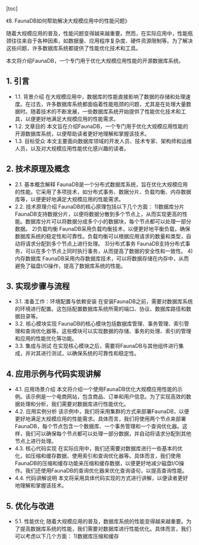 
[toc]                    
                
                
《8. FaunaDB如何帮助解决大规模应用中的性能问题》

随着大规模应用的普及，性能问题变得越来越重要。然而，在实际应用中，性能瓶颈往往来自于各种因素，如数据量、应用程序复杂度、硬件资源限制等。为了解决这些问题，许多数据库系统都提供了性能优化技术和工具。

本文将介绍FaunaDB，一个专门用于优化大规模应用性能的开源数据库系统。

## 1. 引言

- 1.1. 背景介绍
在大规模应用中，数据库的性能直接影响了数据的存储和处理速度。在过去，许多数据库系统都面临着性能瓶颈的问题，尤其是在处理大量数据时。随着技术的不断发展，一些数据库系统开始提供了性能优化技术和工具，以便更好地满足大规模应用的性能需求。
- 1.2. 文章目的
本文旨在介绍FaunaDB，一个专门用于优化大规模应用性能的开源数据库系统，以便帮助读者更好地理解和掌握该技术。
- 1.3. 目标受众
本文主要面向数据库领域的开发人员、技术专家、架构师和运维人员，以及对大规模应用性能优化感兴趣的读者。

## 2. 技术原理及概念

- 2.1. 基本概念解释
FaunaDB是一个分布式数据库系统，旨在优化大规模应用的性能。它采用了多项技术，如分布式事务、数据分片、负载均衡、内存数据库等，以便更好地满足大规模应用的性能需求。
- 2.2. 技术原理介绍
FaunaDB的核心原理包括以下几个方面：
1)数据库分片
FaunaDB支持数据分片，以便将数据分散到多个节点上，从而实现更高的性能。数据库分片可以将数据分成多个小的数据块，每个节点都可以处理一部分数据。
2)负载均衡
FaunaDB采用负载均衡技术，以便更好地平衡负载，确保数据库系统的稳定性和可靠性。负载均衡可以根据应用请求的数量和类型，自动将请求分配到多个节点上进行处理。
3)分布式事务
FaunaDB支持分布式事务，可以在多个节点上同时执行事务，从而提高了数据的安全性和一致性。
4)内存数据库
FaunaDB采用内存数据库技术，可以将数据存储在内存中，从而避免了磁盘I/O操作，提高了数据库系统的性能。

## 3. 实现步骤与流程

- 3.1. 准备工作：环境配置与依赖安装
在安装FaunaDB之前，需要对数据库系统的环境进行配置。这包括配置数据库系统所需的端口、协议、数据库路径和数据目录等。
- 3.2. 核心模块实现
FaunaDB的核心模块包括数据库管理、事务管理、索引管理和查询优化器等。这些模块可以实现数据的存储、事务的处理、索引的管理和应用的性能优化等功能。
- 3.3. 集成与测试
在实现核心模块之后，需要将FaunaDB与其他组件进行集成，并对其进行测试，以确保系统的可靠性和稳定性。

## 4. 应用示例与代码实现讲解

- 4.1. 应用场景介绍
本文将介绍一个使用FaunaDB优化大规模应用性能的示例。该示例是一个电商网站，包含商品、订单和用户信息。为了实现高效的数据处理和分析，我们需要对数据库进行性能优化。
- 4.2. 应用实例分析
该示例中，我们将采用集群的方式来部署FaunaDB，以便更好地满足大规模应用的性能需求。具体而言，我们将使用两个节点来部署FaunaDB，每个节点包含一个数据库、一个事务管理和一个查询优化器。这样，我们可以确保每个节点都可以处理一部分数据，并自动将请求分配到其他节点上进行处理。
- 4.3. 核心代码实现
在实际应用中，我们还需要对数据库进行一些基本的优化，如压缩和缓存数据、使用索引和查询优化器等。具体而言，我们使用FaunaDB的压缩和缓存功能来压缩和缓存数据，以便更好地减少磁盘I/O操作。我们还使用FaunaDB的查询优化器来优化查询语句，以提高查询性能。
- 4.4. 代码讲解说明
本文将采用具体代码实现的方式进行讲解，以便读者更好地理解和掌握该技术。

## 5. 优化与改进

- 5.1. 性能优化
随着大规模应用的普及，数据库系统的性能变得越来越重要。为了提高数据库系统的性能，我们需要对数据库进行性能优化。具体而言，我们可以考虑以下几个方面：
1)数据库压缩和缓存

